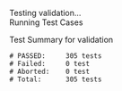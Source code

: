 
Testing validation...</br>
Running Test Cases

Test Summary for validation

    # PASSED:     305 tests
    # Failed:     0 test
    # Aborted:    0 test
    # Total:      305 tests
